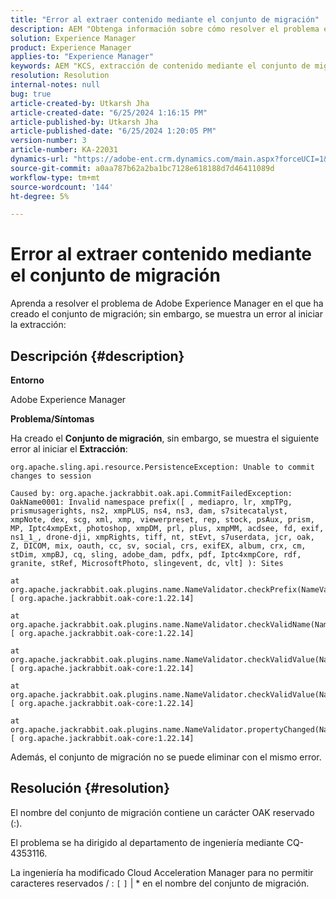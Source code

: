 ```yaml
---
title: "Error al extraer contenido mediante el conjunto de migración"
description: AEM "Obtenga información sobre cómo resolver el problema en el que ha creado el conjunto de migración; sin embargo, se muestra un error al iniciar la extracción".
solution: Experience Manager
product: Experience Manager
applies-to: "Experience Manager"
keywords: AEM "KCS, extracción de contenido mediante el conjunto de migración, no se pueden confirmar los cambios en la sesión,"
resolution: Resolution
internal-notes: null
bug: true
article-created-by: Utkarsh Jha
article-created-date: "6/25/2024 1:16:15 PM"
article-published-by: Utkarsh Jha
article-published-date: "6/25/2024 1:20:05 PM"
version-number: 3
article-number: KA-22031
dynamics-url: "https://adobe-ent.crm.dynamics.com/main.aspx?forceUCI=1&pagetype=entityrecord&etn=knowledgearticle&id=f336c314-f532-ef11-8409-000d3a5b439f"
source-git-commit: a0aa787b62a2ba1bc7128e618188d7d46411089d
workflow-type: tm+mt
source-wordcount: '144'
ht-degree: 5%

---
```


# Error al extraer contenido mediante el conjunto de migración


Aprenda a resolver el problema de Adobe Experience Manager en el que ha creado el conjunto de migración; sin embargo, se muestra un error al iniciar la extracción:

## Descripción {#description}


<b>Entorno</b>

Adobe Experience Manager

<b>Problema/Síntomas</b>

Ha creado el <b>Conjunto de migración</b>, sin embargo, se muestra el siguiente error al iniciar el <b>Extracción</b>:


```
org.apache.sling.api.resource.PersistenceException: Unable to commit changes to session

Caused by: org.apache.jackrabbit.oak.api.CommitFailedException: OakName0001: Invalid namespace prefix([ , mediapro, lr, xmpTPg, prismusagerights, ns2, xmpPLUS, ns4, ns3, dam, s7sitecatalyst, xmpNote, dex, scg, xml, xmp, viewerpreset, rep, stock, psAux, prism, MP, Iptc4xmpExt, photoshop, xmpDM, prl, plus, xmpMM, acdsee, fd, exif, ns1_1_, drone-dji, xmpRights, tiff, nt, stEvt, s7userdata, jcr, oak, Z, DICOM, mix, oauth, cc, sv, social, crs, exifEX, album, crx, cm, stDim, xmpBJ, cq, sling, adobe_dam, pdfx, pdf, Iptc4xmpCore, rdf, granite, stRef, MicrosoftPhoto, slingevent, dc, vlt] ): Sites

at org.apache.jackrabbit.oak.plugins.name.NameValidator.checkPrefix(NameValidator.java:125) [ org.apache.jackrabbit.oak-core:1.22.14] 

at org.apache.jackrabbit.oak.plugins.name.NameValidator.checkValidName(NameValidator.java:93) [ org.apache.jackrabbit.oak-core:1.22.14] 

at org.apache.jackrabbit.oak.plugins.name.NameValidator.checkValidValue(NameValidator.java:150) [ org.apache.jackrabbit.oak-core:1.22.14] 

at org.apache.jackrabbit.oak.plugins.name.NameValidator.checkValidValue(NameValidator.java:137) [ org.apache.jackrabbit.oak-core:1.22.14] 

at org.apache.jackrabbit.oak.plugins.name.NameValidator.propertyChanged(NameValidator.java:165) [ org.apache.jackrabbit.oak-core:1.22.14]
```


Además, el conjunto de migración no se puede eliminar con el mismo error.


## Resolución {#resolution}


El nombre del conjunto de migración contiene un carácter OAK reservado (:).

El problema se ha dirigido al departamento de ingeniería mediante CQ-4353116.

La ingeniería ha modificado Cloud Acceleration Manager para no permitir caracteres reservados / : `[`  `]`  | \* en el nombre del conjunto de migración.
